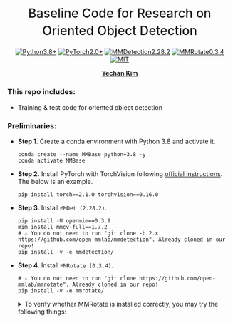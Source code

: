 <h1 align="center" style="font-weight: 500; line-height: 1.4;">
  Baseline Code for Research on Oriented Object Detection
</h1>

<p align="center">
  <a href="#"><img alt="Python3.8+" src="https://img.shields.io/badge/Python-3.8+-blue?logo=python&logoColor=white"></a>
  <a href="#"><img alt="PyTorch2.0+" src="https://img.shields.io/badge/PyTorch-2.0+-orange?logo=pytorch&logoColor=white"></a>
  <a href="#"><img alt="MMDetection2.28.2" src="https://img.shields.io/badge/MMDetection-2.28.2-red?logo=mmlab&logoColor=white"></a>
  <a href="#"><img alt="MMRotate0.3.4" src="https://img.shields.io/badge/MMRotate-0.3.4-hotpink?logo=mmlab&logoColor=white"></a>
  <a href="#"><img alt="MIT" src="https://img.shields.io/badge/License-MIT-green?logo=MIT"></a>
</p>

<p align="center">
  <b><a href="https://github.com/unique-chan">Yechan Kim</a></b> 
</p>

### This repo includes:
* Training & test code for oriented object detection

### Preliminaries:


* **Step 1**. Create a conda environment with Python 3.8 and activate it.
    ~~~
    conda create --name MMBase python=3.8 -y
    conda activate MMBase
    ~~~

* **Step 2.** Install PyTorch with TorchVision following [official instructions](https://pytorch.org/get-started/locally/). The below is an example.
    ~~~
    pip install torch==2.1.0 torchvision==0.16.0
    ~~~

* **Step 3.** Install `MMDet (2.28.2)`.
    ~~~
    pip install -U openmim==0.3.9
    mim install mmcv-full==1.7.2
    # ⚠️ You do not need to run "git clone -b 2.x https://github.com/open-mmlab/mmdetection". Already cloned in our repo!  
    pip install -v -e mmdetection/
    ~~~

* **Step 4.** Install `MMRotate (0.3.4)`. 
    ~~~
    # ⚠️ You do not need to run "git clone https://github.com/open-mmlab/mmrotate". Already cloned in our repo!
    pip install -v -e mmrotate/
    ~~~

    <details>
      <summary> To verify whether MMRotate is installed correctly, you may try the following things: </summary>
    Step 4-1.
    mim download mmrotate --config oriented_rcnn_r50_fpn_1x_dota_le90 --dest .
    
    Step 4-2.
    python mmrotate/demo/image_demo.py mmrotate/demo/demo.jpg oriented_rcnn_r50_fpn_1x_dota_le90.py oriented_rcnn_r50_fpn_1x_dota_le90-6d2b2ce0.pth --out-file result.jpg
    
    If **result.jpg** is generated correctly, it means that the environment is set up properly.
    </details>

